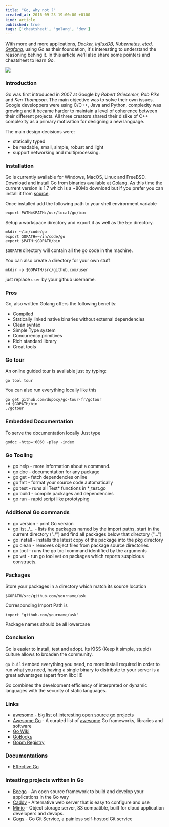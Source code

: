 ```yaml
---
title: "Go, why not ?"
created_at: 2016-09-23 19:00:00 +0100
kind: article
published: true
tags: ['cheatsheet', 'golang', 'dev']
---
```


With more and more applications, *[Docker](http://www.slideshare.net/jpetazzo/docker-and-go-why-did-we-decide-to-write-docker-in-go), [InfluxDB](https://blog.gopheracademy.com/birthday-bash-2014/why-influxdb-uses-go/), [Kubernetes](https://blog.gopheracademy.com/birthday-bash-2014/kubernetes-go-crazy-delicious/), [etcd](https://coreos.com/etcd/), [Grafana](http://grafana.org/)*, using *Go* as their foundation, it's interesting to understand the reasoning behing it. In this article we'll also share some pointers and cheatsheet to learn *Go*.

<!-- more -->

![][golang-mascot]

### Introduction

Go was first introduced in 2007 at Google by *Robert Griesemer*, *Rob Pike* and *Ken Thompson*. The main objective was to solve their own issues. Google developpers were using C/C++, Java and Python, complexity was growing and it became harder to maintain a level of coherence between their different projects. All three creators shared their dislike of C++ complexity as a primary motivation for designing a new language. 

The main design decisions were:

* statically typed
* be readable, small, simple, robust and light
* support networking and multiprocessing.

### Installation

Go is currently available for Windows, MacOS, Linux and FreeBSD. Download and install Go from binaries available at [Golang](https://golang.org/dl/). As this time the current version is 1.7 which is a ~80Mb download but if you prefer you can install it from [source](https://golang.org/doc/install/source).

Once installed add the following path to your shell environment variable

    export PATH=$PATH:/usr/local/go/bin

Setup a workspace directory and export it as well as the `bin` directory.

    mkdir ~/in/code/go
    export GOPATH=~/in/code/go
    export $PATH:$GOPATH/bin

`$GOPATH` directory will contain all the go code in the machine.

You can also create a directory for your own stuff

    mkdir -p $GOPATH/src/github.com/user

just replace `user` by your github username.

### Pros

Go, also written Golang offers the following benefits:

* Compiled
* Statically linked native binaries without external dependencies
* Clean syntax
* Simple Type system
* Concurrency primitives
* Rich standard library
* Great tools

### Go tour

An online guided tour is available just by typing:

    go tool tour

You can also run everything locally like this

    go get github.com/dupoxy/go-tour-fr/gotour
    cd $GOPATH/bin
    ./gotour

### Embedded Documentation

To serve the documentation locally Just type

    godoc -http=:6060 -play -index

### Go Tooling

* go help - more information about a command.
* go doc - documentation for any package
* go get - fetch dependencies online
* go fmt - format your source code automatically
* go test - runs all Test* functions in *_test.go
* go build - compile packages and dependencies
* go run - rapid script like prototyping

### Additional Go commands

* go version - print Go version
* go list ./... - lists the packages named by the import paths, start in the current directory ("./") and find all packages below that directory ("...")
* go install - installs the latest copy of the package into the pkg directory
* go clean - removes object files from package source directories
* go tool - runs the go tool command identified by the arguments 
* go vet - run go tool vet on packages which reports suspicious constructs.

### Packages

Store your packages in a directory which match its source location

    $GOPATH/src/github.com/yourname/ask

Corresponding Import Path is 

    import "github.com/yourname/ask"

Package names should be all lowercase

### Conclusion

Go is easier to install, test and adopt. Its KISS (Keep it simple, stupid) culture allows to broaden the community.

`go build` embed everything you need, no more install required in order to run what you need, having a single binary to distribute to your server is a great advantages (apart from libc !!!)

Go combines the development efficiency of interpreted or dynamic languages with the security of static languages.

### Links

* [awesomo - big list of interesting open source go projects](https://github.com/lk-geimfari/awesomo/blob/master/languages/GOLANG.md)
* [Awesome Go](http://awesome-go.com) - A curated list of [awesome](https://go.libhunt.com/) Go frameworks, libraries and software
* [Go Wiki](https://github.com/golang/go/wiki/Projects)
* [GoBooks](https://github.com/dariubs/GoBooks)
* [Gopm Registry](https://gopm.io/)

### Documentations
* [Effective Go](https://golang.org/doc/effective_go.html)

[golang-mascot]: /images/posts/golang-mascot.png
[golang-]: /images/posts/golang-.png
[golang-]: /images/posts/golang-.png

### Intesting projects written in Go

* [Beego](http://beego.me/) - An open source framework to build and develop your applications in the Go way
* [Caddy](https://caddyserver.com/) - Alternative web server that is easy to configure and use
* [Minio](https://minio.io/) - Object storage server, S3 compatible, built for cloud application developers and devops.
* [Gogs](https://gogs.io/) - Go Git Service, a painless self-hosted Git service
